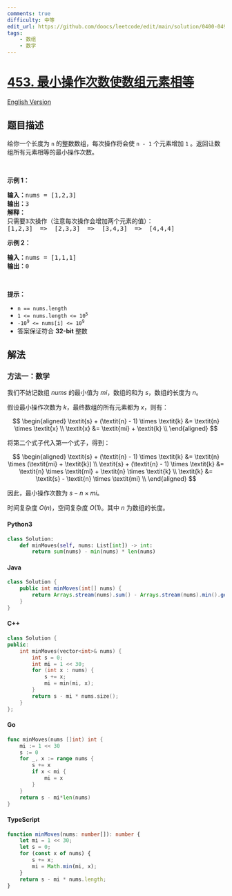 ```yaml
---
comments: true
difficulty: 中等
edit_url: https://github.com/doocs/leetcode/edit/main/solution/0400-0499/0453.Minimum%20Moves%20to%20Equal%20Array%20Elements/README.md
tags:
    - 数组
    - 数学
---
```


<!-- problem:start -->

# [453. 最小操作次数使数组元素相等](https://leetcode.cn/problems/minimum-moves-to-equal-array-elements)

[English Version](/solution/0400-0499/0453.Minimum%20Moves%20to%20Equal%20Array%20Elements/README_EN.md)

## 题目描述

<!-- description:start -->

<p>给你一个长度为 <code>n</code> 的整数数组，每次操作将会使 <code>n - 1</code> 个元素增加 <code>1</code> 。返回让数组所有元素相等的最小操作次数。</p>

<p>&nbsp;</p>

<p><strong>示例 1：</strong></p>

<pre>
<strong>输入：</strong>nums = [1,2,3]
<strong>输出：</strong>3
<strong>解释：</strong>
只需要3次操作（注意每次操作会增加两个元素的值）：
[1,2,3]  =&gt;  [2,3,3]  =&gt;  [3,4,3]  =&gt;  [4,4,4]
</pre>

<p><strong>示例 2：</strong></p>

<pre>
<strong>输入：</strong>nums = [1,1,1]
<strong>输出：</strong>0
</pre>

<p>&nbsp;</p>

<p><strong>提示：</strong></p>

<ul>
	<li><code>n == nums.length</code></li>
	<li><code>1 &lt;= nums.length &lt;= 10<sup>5</sup></code></li>
	<li><code>-10<sup>9</sup> &lt;= nums[i] &lt;= 10<sup>9</sup></code></li>
	<li>答案保证符合 <strong>32-bit</strong> 整数</li>
</ul>

<!-- description:end -->

## 解法

<!-- solution:start -->

### 方法一：数学

我们不妨记数组 $\textit{nums}$ 的最小值为 $\textit{mi}$，数组的和为 $\textit{s}$，数组的长度为 $\textit{n}$。

假设最小操作次数为 $\textit{k}$，最终数组的所有元素都为 $\textit{x}$，则有：

$$
\begin{aligned}
\textit{s} + (\textit{n} - 1) \times \textit{k} &= \textit{n} \times \textit{x} \\
\textit{x} &= \textit{mi} + \textit{k} \\
\end{aligned}
$$

将第二个式子代入第一个式子，得到：

$$
\begin{aligned}
\textit{s} + (\textit{n} - 1) \times \textit{k} &= \textit{n} \times (\textit{mi} + \textit{k}) \\
\textit{s} + (\textit{n} - 1) \times \textit{k} &= \textit{n} \times \textit{mi} + \textit{n} \times \textit{k} \\
\textit{k} &= \textit{s} - \textit{n} \times \textit{mi} \\
\end{aligned}
$$

因此，最小操作次数为 $\textit{s} - \textit{n} \times \textit{mi}$。

时间复杂度 $O(n)$，空间复杂度 $O(1)$。其中 $n$ 为数组的长度。

<!-- tabs:start -->

#### Python3

```python
class Solution:
    def minMoves(self, nums: List[int]) -> int:
        return sum(nums) - min(nums) * len(nums)
```

#### Java

```java
class Solution {
    public int minMoves(int[] nums) {
        return Arrays.stream(nums).sum() - Arrays.stream(nums).min().getAsInt() * nums.length;
    }
}
```

#### C++

```cpp
class Solution {
public:
    int minMoves(vector<int>& nums) {
        int s = 0;
        int mi = 1 << 30;
        for (int x : nums) {
            s += x;
            mi = min(mi, x);
        }
        return s - mi * nums.size();
    }
};
```

#### Go

```go
func minMoves(nums []int) int {
	mi := 1 << 30
	s := 0
	for _, x := range nums {
		s += x
		if x < mi {
			mi = x
		}
	}
	return s - mi*len(nums)
}
```

#### TypeScript

```ts
function minMoves(nums: number[]): number {
    let mi = 1 << 30;
    let s = 0;
    for (const x of nums) {
        s += x;
        mi = Math.min(mi, x);
    }
    return s - mi * nums.length;
}
```

<!-- tabs:end -->

<!-- solution:end -->

<!-- problem:end -->
